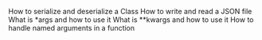 How to serialize and deserialize a Class
How to write and read a JSON file
What is *args and how to use it
What is **kwargs and how to use it
How to handle named arguments in a function
